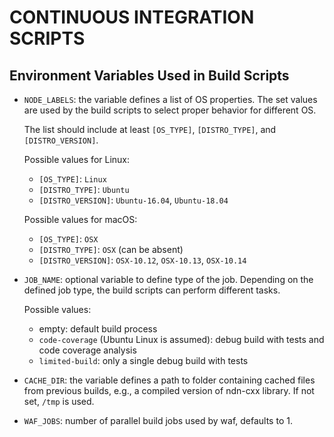 CONTINUOUS INTEGRATION SCRIPTS
==============================

Environment Variables Used in Build Scripts
-------------------------------------------

- `NODE_LABELS`: the variable defines a list of OS properties.  The set values are used by the
  build scripts to select proper behavior for different OS.

  The list should include at least `[OS_TYPE]`, `[DISTRO_TYPE]`, and `[DISTRO_VERSION]`.

  Possible values for Linux:

  * `[OS_TYPE]`: `Linux`
  * `[DISTRO_TYPE]`: `Ubuntu`
  * `[DISTRO_VERSION]`: `Ubuntu-16.04`, `Ubuntu-18.04`

  Possible values for macOS:

  * `[OS_TYPE]`: `OSX`
  * `[DISTRO_TYPE]`: `OSX` (can be absent)
  * `[DISTRO_VERSION]`: `OSX-10.12`, `OSX-10.13`, `OSX-10.14`

- `JOB_NAME`: optional variable to define type of the job.  Depending on the defined job type,
  the build scripts can perform different tasks.

  Possible values:

  * empty: default build process
  * `code-coverage` (Ubuntu Linux is assumed): debug build with tests and code coverage analysis
  * `limited-build`: only a single debug build with tests

- `CACHE_DIR`: the variable defines a path to folder containing cached files from previous builds,
  e.g., a compiled version of ndn-cxx library.  If not set, `/tmp` is used.

- `WAF_JOBS`: number of parallel build jobs used by waf, defaults to 1.

